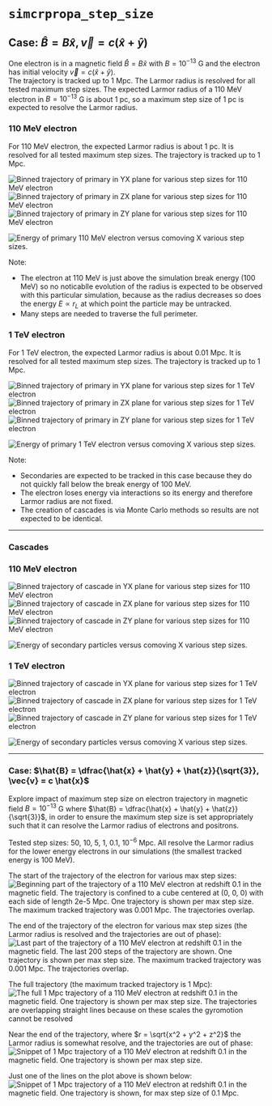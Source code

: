 # `simcrpropa_step_size`

## Case: $\hat{B} = B\hat{x}, \vec{v} = c (\hat{x} + \hat{y})$

One electron is in a magnetic field $\hat{B} = B\hat{x}$ with $B = 10^{-13}$ G and the electron has initial velocity $\vec{v} = c (\hat{x} + \hat{y})$.  
The trajectory is tracked up to 1 Mpc.
The Larmor radius is resolved for all tested maximum step sizes. 
The expected Larmor radius of a 110 MeV electron in $B = 10^{-13}$ G is about 1 pc, so a maximum step size of 1 pc is expected to resolve the Larmor radius.

### 110 MeV electron

For 110 MeV electron, the expected Larmor radius is about 1 pc.
It is resolved for all tested maximum step sizes.
The trajectory is tracked up to 1 Mpc.

![Binned trajectory of primary in YX plane for various step sizes for 110 MeV electron](output/trajectory_compare/bx/z0.1/0.00011TeV/traj_1Mpc/trajectory_plots_binned/prim_xy_n100.png)
![Binned trajectory of primary in ZX plane for various step sizes for 110 MeV electron](output/trajectory_compare/bx/z0.1/0.00011TeV/traj_1Mpc/trajectory_plots_binned/prim_zx_n100.png)
![Binned trajectory of primary in ZY plane for various step sizes for 110 MeV electron](output/trajectory_compare/bx/z0.1/0.00011TeV/traj_1Mpc/trajectory_plots_binned/prim_zy_n100.png)

![Energy of primary 110 MeV electron versus comoving X various step sizes.](output/trajectory_compare/bx/z0.1/0.00011TeV/traj_1Mpc/energy_plots/energy_vs_x_prim.png)

Note: 
* The electron at 110 MeV is just above the simulation break energy (100 MeV) so no noticablle evolution of the radius is expected to be observed with this particular simulation, because as the radius decreases so does the energy $E \propto r_L$ at which point the particle may be untracked.
* Many steps are needed to traverse the full perimeter.

### 1 TeV electron 

For 1 TeV electron, the expected Larmor radius is about 0.01 Mpc.
It is resolved for all tested maximum step sizes.
The trajectory is tracked up to 1 Mpc.

![Binned trajectory of primary in YX plane for various step sizes for 1 TeV electron](output/trajectory_compare/bx/z0.1/1.0TeV/traj_1Mpc/trajectory_plots_binned/prim_xy_n200.png)
![Binned trajectory of primary in ZX plane for various step sizes for 1 TeV electron](output/trajectory_compare/bx/z0.1/1.0TeV/traj_1Mpc/trajectory_plots_binned/prim_zx_n200.png)
![Binned trajectory of primary in ZY plane for various step sizes for 1 TeV electron](output/trajectory_compare/bx/z0.1/1.0TeV/traj_1Mpc/trajectory_plots_binned/prim_zy_n200.png)

![Energy of primary 1 TeV electron versus comoving X various step sizes.](output/trajectory_compare/bx/z0.1/1.0TeV/traj_1Mpc/energy_plots/energy_vs_x_prim.png)

Note:
* Secondaries are expected to be tracked in this case because they do not quickly fall below the break energy of 100 MeV. 
* The electron loses energy via interactions so its energy and therefore Larmor radius are not fixed.
* The creation of cascades is via Monte Carlo methods so results are not expected to be identical.

---

### Cascades

### 110 MeV electron

![Binned trajectory of cascade in YX plane for various step sizes for 110 MeV electron](output/trajectory_compare/bx/z0.1/0.00011TeV/traj_1Mpc/trajectory_plots_binned/casc_xy_n100.png)
![Binned trajectory of cascade in ZX plane for various step sizes for 110 MeV electron](output/trajectory_compare/bx/z0.1/0.00011TeV/traj_1Mpc/trajectory_plots_binned/casc_zx_n100.png)
![Binned trajectory of cascade in ZY plane for various step sizes for 110 MeV electron](output/trajectory_compare/bx/z0.1/0.00011TeV/traj_1Mpc/trajectory_plots_binned/casc_zy_n100.png)

![Energy of secondary particles versus comoving X various step sizes.](output/trajectory_compare/bx/z0.1/0.00011TeV/traj_1Mpc/energy_plots/energy_vs_x_casc.png)

### 1 TeV electron 

![Binned trajectory of cascade in YX plane for various step sizes for 1 TeV electron](output/trajectory_compare/bx/z0.1/1.0TeV/traj_1Mpc/trajectory_plots_binned/casc_xy_n200.png)
![Binned trajectory of cascade in ZX plane for various step sizes for 1 TeV electron](output/trajectory_compare/bx/z0.1/1.0TeV/traj_1Mpc/trajectory_plots_binned/casc_zx_n200.png)
![Binned trajectory of cascade in ZY plane for various step sizes for 1 TeV electron](output/trajectory_compare/bx/z0.1/1.0TeV/traj_1Mpc/trajectory_plots_binned/casc_zy_n200.png)

![Energy of secondary particles versus comoving X various step sizes.](output/trajectory_compare/bx/z0.1/1.0TeV/traj_1Mpc/energy_plots/energy_vs_x_casc.png)

---

### Case: $\hat{B} = \dfrac{\hat{x} + \hat{y} + \hat{z}}{\sqrt{3}}, \vec{v} = c \hat{x}$

Explore impact of maximum step size on electron trajectory in magnetic field $B = 10^{-13}$ G where $\hat{B} = \dfrac{\hat{x} + \hat{y} + \hat{z}}{\sqrt{3}}$, in order to ensure the maximum step size is set appropriately such that it can resolve the Larmor radius of electrons and positrons.


Tested step sizes: 50, 10, 5, 1, 0.1, $10^{-6}$ Mpc. All resolve the Larmor radius for the lower energy electrons in our simulations (the smallest tracked energy is 100 MeV).

The start of the trajectory of the electron for various max step sizes:
![Beginning part of the trajectory of a 110 MeV electron at redshift 0.1 in the magnetic field. The trajectory is confined to a cube centered at (0, 0, 0) with each side of length 2e-5 Mpc. One trajectory is shown per max step size. The maximum tracked trajectory was 0.001 Mpc. The trajectories overlap.](output/trajectory_compare/bx_by_bz/z0.1/traj_0.001Mpc/stack/bp/start_trajectory3d_prim.png)

The end of the trajectory of the electron for various max step sizes (the Larmor radius is resolved and the trajectories are out of phase):
![Last part of the trajectory of a 110 MeV electron at redshift 0.1 in the magnetic field. The last 200 steps of the trajectory are shown. One trajectory is shown per max step size. The maximum tracked trajectory was 0.001 Mpc. The trajectories overlap.](output/trajectory_compare/bx_by_bz/z0.1/traj_0.001Mpc/stack/bp/end_trajectory3d_prim_n200.png)

The full trajectory (the maximum tracked trajectory is 1 Mpc):
![The full 1 Mpc trajectory of a 110 MeV electron at redshift 0.1 in the magnetic field. One trajectory is shown per max step size. The trajectories are overlapping straight lines because on these scales the gyromotion cannot be resolved](output/trajectory_compare/bx_by_bz/z0.1/traj_1Mpc/stack/bp/full_trajectory3d_prim.png)

Near the end of the trajectory, where $r = \sqrt{x^2 + y^2 + z^2}$ the Larmor radius is somewhat resolve, and the trajectories are out of phase:
![Snippet of 1 Mpc trajectory of a 110 MeV electron at redshift 0.1 in the magnetic field. One trajectory is shown per max step size.](output/trajectory_compare/bx_by_bz/z0.1/traj_1Mpc/stack/bp/trajectory3d_prim_0.5_to_0.5003.png)

Just one of the lines on the plot above is shown below:
![Snippet of 1 Mpc trajectory of a 110 MeV electron at redshift 0.1 in the magnetic field. One trajectory is shown, for max step size of 0.1 Mpc.](output/electrons/break_energy/bx_by_bz/z0.1/inj1/delta/0.00011TeV/bamp1e-13G/bp/tol1e-09/iter0/set_cosmo/max_traj_1Mpc/max_step_0.1Mpc/grid_5.0e+01Mpc/trajectory3d_prim_0.5_to_0.5003.png)
